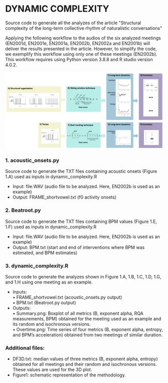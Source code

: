 # DYNAMIC COMPLEXITY
Source code to generate all the analyzes of the article "Structural complexity of the long-term collective rhythm of naturalistic conversations"


Applying the following workflow to the audios of the six analyzed meetings (EN2001d, EN2001e, EN2001a, EN2002b, EN2002a and EN2001b) will deliver the results presented in the article. However, to simplify the code, we exemplify this workflow using only one of these meetings (EN2002b). This workflow requires using Python version 3.8.8 and R studio version 4.0.2.


![This is an image](https://github.com/arodifr/dynamic_complexity/blob/temp/Figure1.png)



### 1. **acoustic_onsets.py**    
Source code to generate the TXT files containing acoustic onsets (Figure 1.A) used as inputs in dynamic_complexity.R    
- Input: file.WAV (audio file to be analyzed. Here, EN2002b is used as an example)
- Output: FRAME_shortvowel.txt (f0 activity onsets)


### 2. **Beatroot.py**    
Source code to generate the TXT files containing BPM values (Figure 1.E, 1.F) used as inputs in dynamic_complexity.R
- Input: file.WAV (audio file to be analyzed. Here, EN2002b is used as an example)
- Output:	BPM.txt (start and end of interventions where BPM was estimated, and BPM estimates)


### 3. **dynamic_complexity.R**    
Source code to generate the analyzes shown in Figure 1.A, 1.B, 1.C, 1.D, 1.G, and 1.H using one meeting as an example.    
- Inputs:    
•	FRAME_shortvowel.txt (acoustic_onsets.py output)    
•	BPM.txt (Beatroot.py output)    
- Outputs:    
•	Summary.png: Boxplot of all metrics (B, exponent alpha, RQA measurements, BPM) obtained for the meeting used as an example and its random and isochronous versions.    
•	Overtime.png: Time series of four metrics (B, exponent alpha, entropy, and BPM’s acceleration) obtained from two meetings of similar duration.   


### Additional files:    
- DF3D.txt: median values of three metrics (B, exponent alpha, entropy) obtained for all meetings and their random and isochronous versions. These values are used for the 3D plot.    
- Figure1: schematic representation of the methodology.    

